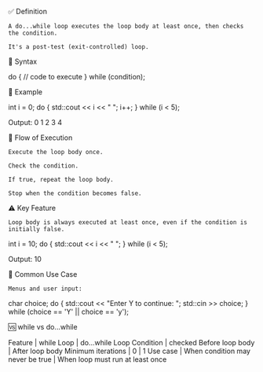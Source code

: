 ✅ Definition

    A do...while loop executes the loop body at least once, then checks the condition.

    It's a post-test (exit-controlled) loop.

🔧 Syntax

do {
// code to execute
} while (condition);

📌 Example

int i = 0;
do {
std::cout << i << " ";
i++;
} while (i < 5);

Output: 0 1 2 3 4

🧠 Flow of Execution

    Execute the loop body once.

    Check the condition.

    If true, repeat the loop body.

    Stop when the condition becomes false.

⚠️ Key Feature

    Loop body is always executed at least once, even if the condition is initially false.

int i = 10;
do {
std::cout << i << " ";
} while (i < 5);

Output: 10

🔄 Common Use Case

    Menus and user input:

char choice;
do {
std::cout << "Enter Y to continue: ";
std::cin >> choice;
} while (choice == 'Y' || choice == 'y');

🆚 while vs do...while

Feature | while Loop | do...while Loop
Condition | checked Before loop body | After loop body
Minimum iterations | 0 | 1
Use case | When condition may never be true | When loop must run at least once
